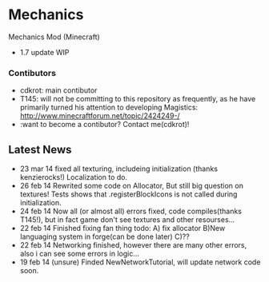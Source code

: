 # Mechanics
Mechanics Mod (Minecraft)
* 1.7 update WIP

### Contibutors
* cdkrot: main contibutor
* T145: will not be committing to this repository as frequently, as he have primarily turned his attention to developing Magistics: http://www.minecraftforum.net/topic/2424249-/
* :want to become a contibutor? Contact me(cdkrot)!

## Latest News
* 23 mar 14 fixed all texturing, includeing initialization (thanks kenzierocks!) Localization to do.
* 26 feb 14 Rewrited some code on Allocator, But still big question on textures! Tests shows that .registerBlockIcons is not called during initialization.
* 24 feb 14 Now all (or almost all) errors fixed, code compiles(thanks T145!), but in fact game don't see textures and other resourses...
* 22 feb 14 Finished fixing fan thing todo: A) fix allocator B)New languaging system in forge(can be done later) C)??
* 22 feb 14 Networking finished, however there are many other errors, also i can see some errors in logic... 
* 19 feb 14 (unsure) Finded NewNetworkTutorial, will update network code soon.
